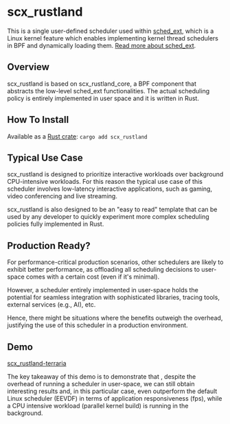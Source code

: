 # scx_rustland

This is a single user-defined scheduler used within [sched_ext](https://github.com/sched-ext/scx/tree/main), which is a Linux kernel feature which enables implementing kernel thread schedulers in BPF and dynamically loading them. [Read more about sched_ext](https://github.com/sched-ext/scx/tree/main).

## Overview

scx_rustland is based on scx_rustland_core, a BPF component that abstracts
the low-level sched_ext functionalities. The actual scheduling policy is
entirely implemented in user space and it is written in Rust.

## How To Install

Available as a [Rust crate](https://crates.io/crates/scx_rustland): `cargo add scx_rustland`

## Typical Use Case

scx_rustland is designed to prioritize interactive workloads over background
CPU-intensive workloads. For this reason the typical use case of this scheduler
involves low-latency interactive applications, such as gaming, video
conferencing and live streaming.

scx_rustland is also designed to be an "easy to read" template that can be used
by any developer to quickly experiment more complex scheduling policies fully
implemented in Rust.

## Production Ready?

For performance-critical production scenarios, other schedulers are likely
to exhibit better performance, as offloading all scheduling decisions to
user-space comes with a certain cost (even if it's minimal).

However, a scheduler entirely implemented in user-space holds the potential for
seamless integration with sophisticated libraries, tracing tools, external
services (e.g., AI), etc.

Hence, there might be situations where the benefits outweigh the overhead,
justifying the use of this scheduler in a production environment.

## Demo

[scx_rustland-terraria](https://github.com/sched-ext/scx/assets/1051723/42ec3bf2-9f1f-4403-80ab-bf5d66b7c2d5)

The key takeaway of this demo is to demonstrate that , despite the overhead of
running a scheduler in user-space, we can still obtain interesting results and,
in this particular case, even outperform the default Linux scheduler (EEVDF) in
terms of application responsiveness (fps), while a CPU intensive workload
(parallel kernel build) is running in the background.
